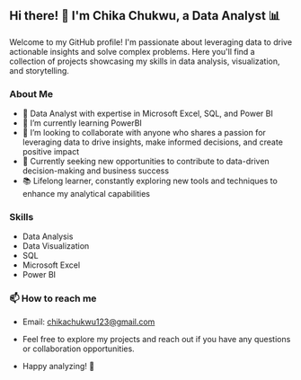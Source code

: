 ## Hi there! 👋 I'm Chika Chukwu, a Data Analyst 📊
Welcome to my GitHub profile! I'm passionate about leveraging data to drive actionable insights and solve complex problems. Here you'll find a collection of projects showcasing my skills in data analysis, visualization, and storytelling.

### About Me
- 🌟 Data Analyst with expertise in Microsoft Excel, SQL, and Power BI
- 🌱 I’m currently learning PowerBI
- 💞️ I’m looking to collaborate with anyone who shares a passion for leveraging data to drive insights, make informed decisions, and create positive impact
- 💼 Currently seeking new opportunities to contribute to data-driven decision-making and business success
- 📚 Lifelong learner, constantly exploring new tools and techniques to enhance my analytical capabilities
  
### Skills
- Data Analysis
- Data Visualization
- SQL
- Microsoft Excel
- Power BI
  
###  📫 How to reach me
- Email: chikachukwu123@gmail.com
  
  
- Feel free to explore my projects and reach out if you have any questions or collaboration opportunities.
- Happy analyzing! 🚀







<!---
Chiikar/Chiikar is a ✨ special ✨ repository because its `README.md` (this file) appears on your GitHub profile.
You can click the Preview link to take a look at your changes.
--->
